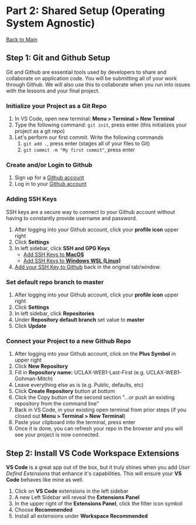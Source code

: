 # Part 2: Shared Setup (Operating System Agnostic)

[Back to Main](../SETUP.md)

## Step 1: Git and Github Setup

Git and Github are essential tools used by developers to share and collaborate on application code. You will be submitting all of your work through Github. We will also use this to collaborate when you run into issues with the lessons and your final project.

### Initialize your Project as a Git Repo

1. In VS Code, open new terminal: **Menu > Terminal > New Terminal**
2. Type the following command: `git init`, press enter (this initializes your project as a git repo)
3. Let's perform our first commit. Write the following commands
    1. `git add .`, press enter (stages all of your files to Git)
    2. `git commit -m "My first commit"`, press enter

### Create and/or Login to Github

1. Sign up for a <a href="https://github.com/join" target="github">Github account</a>
2. Log in to your <a href="https://github.com/login" target="github">Github account</a>

### Adding SSH Keys

SSH keys are a secure way to connect to your Github account without having to constantly provide username and password.

1. After logging into your Github account, click your **profile icon** upper right
2. Click **Settings**
3. In left sidebar, click **SSH and GPG Keys**
    - <a href="https://docs.github.com/en/authentication/connecting-to-github-with-ssh/generating-a-new-ssh-key-and-adding-it-to-the-ssh-agent?platform=mac" target="sshSetup">Add SSH Keys to **MacOS**</a>
    - <a href="https://docs.github.com/en/authentication/connecting-to-github-with-ssh/generating-a-new-ssh-key-and-adding-it-to-the-ssh-agent?platform=linux" target="sshSetup">Add SSH Keys to **Windows WSL (Linux)**</a>
4. <a href="https://docs.github.com/en/authentication/connecting-to-github-with-ssh/adding-a-new-ssh-key-to-your-github-account" target="sshAddToGithub">Add your SSH Key to Github</a> back in the original tab/window.

### Set default repo branch to master

1. After logging into your Github account, click your **profile icon** upper right
2. Click **Settings**
3. In left sidebar, click **Repositories**
4. Under **Repository default branch** set value to **master**
5. Click **Update**

### Connect your Project to a new Github Repo

1. After logging into your Github account, click on the **Plus Symbol** in upper right
2. Click **New Repository**
3. Fill in **Repository name:** UCLAX-WEB1-Last-First (e.g. UCLAX-WEB1-Gohman-Mitch)
4. Leave everything else as is (e.g. Public, defaults, etc)
5. Click **Create Repository** button at bottom
6. Click the Copy button of the second section "…or push an existing repository from the command line"
7. Back in VS Code, in your existing open terminal from prior steps (if you closed out **Menu > Terminal > New Terminal**)
8. Paste your clipboard into the terminal, press enter
9. Once it is done, you can refresh your repo in the browser and you will see your project is now connected.

## Step 2: Install VS Code Workspace Extensions

**VS Code** is a great app out of the box, but it truly shines when you add _User Defind Extensions_ that enhance it's capabilities. This will ensure your **VS Code** behaves like mine as well.

1. Click on **VS Code** extensions in the left sidebar
2. A new Left Sidebar will reveal the **Extensions Panel**
3. In the upper right of the **Extensions Panel**, click the filter icon symbol
4. Choose **Recommended**
5. Install all extensions under **Workspace Recommended**
